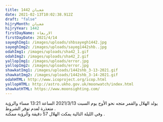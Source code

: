 ```yaml
---
title: شعبان 1442
date: 2021-02-13T10:02:38.912Z
draft: "false"
hijryMonth: شعبان
hijryYear: 1442
firstDayName: الاربعاء
firstDayDate: 2021/4/14
sayeghImg1: /images/uploads/shbsayegh1442.jpg
sayeghImg2: /images/uploads/sayeg1442shb..jpg
odahImg1: /images/uploads/sha42_1.gif
odahImg2: /images/uploads/sha42_2.gif
yallopImg1: /images/uploads/error.jpg
yallopImg2: /images/uploads/error.jpg
shawkatImg1: /images/uploads/1442shb_3-13-2021.gif
shawkatImg2: /images/uploads/1442shb_3-14-2021.gif
odahHTML: http://www.icoproject.org/icop.html
yallopHTML: http://astro.ukho.gov.uk/moonwatch/index.html
shawkatHTML: https://www.moonsighting.com/
---
```

يولد الهلال والقمر متجه نحو الأوج يوم السبت 2021/3/13 الساعة 13:21 مساء والرؤية متعذرة لعدم توفر الشروط .\
وفي الليلة التالية يمكث الهلال 57 دقيقة والرؤية ممكنة .